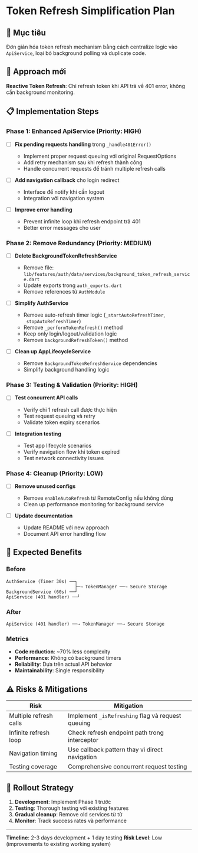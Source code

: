 # Token Refresh Simplification Plan

## 🎯 Mục tiêu
Đơn giản hóa token refresh mechanism bằng cách centralize logic vào `ApiService`, loại bỏ background polling và duplicate code.

## 🔄 Approach mới
**Reactive Token Refresh**: Chỉ refresh token khi API trả về 401 error, không cần background monitoring.

## 📋 Implementation Steps

### Phase 1: Enhanced ApiService (Priority: HIGH)
- [ ] **Fix pending requests handling** trong `_handle401Error()`
  - Implement proper request queuing với original RequestOptions
  - Add retry mechanism sau khi refresh thành công
  - Handle concurrent requests để tránh multiple refresh calls

- [ ] **Add navigation callback** cho login redirect
  - Interface để notify khi cần logout
  - Integration với navigation system

- [ ] **Improve error handling**
  - Prevent infinite loop khi refresh endpoint trả 401
  - Better error messages cho user

### Phase 2: Remove Redundancy (Priority: MEDIUM)  
- [ ] **Delete BackgroundTokenRefreshService**
  - Remove file: `lib/features/auth/data/services/background_token_refresh_service.dart`
  - Update exports trong `auth_exports.dart`
  - Remove references từ `AuthModule`

- [ ] **Simplify AuthService**
  - Remove auto-refresh timer logic (`_startAutoRefreshTimer`, `_stopAutoRefreshTimer`)
  - Remove `_performTokenRefresh()` method
  - Keep only login/logout/validation logic
  - Remove `backgroundRefreshToken()` method

- [ ] **Clean up AppLifecycleService**
  - Remove `BackgroundTokenRefreshService` dependencies
  - Simplify background handling logic

### Phase 3: Testing & Validation (Priority: HIGH)
- [ ] **Test concurrent API calls**
  - Verify chỉ 1 refresh call được thực hiện
  - Test request queuing và retry
  - Validate token expiry scenarios

- [ ] **Integration testing**
  - Test app lifecycle scenarios
  - Verify navigation flow khi token expired
  - Test network connectivity issues

### Phase 4: Cleanup (Priority: LOW)
- [ ] **Remove unused configs**
  - Remove `enableAutoRefresh` từ RemoteConfig nếu không dùng
  - Clean up performance monitoring for background service

- [ ] **Update documentation**
  - Update README với new approach
  - Document API error handling flow

## 🎯 Expected Benefits

### Before
```
AuthService (Timer 30s) ──┐
                          ├─→ TokenManager ──→ Secure Storage
BackgroundService (60s) ──┘
ApiService (401 handler) ──┘
```

### After  
```
ApiService (401 handler) ──→ TokenManager ──→ Secure Storage
```

### Metrics
- **Code reduction**: ~70% less complexity
- **Performance**: Không có background timers
- **Reliability**: Dựa trên actual API behavior
- **Maintainability**: Single responsibility

## ⚠️ Risks & Mitigations

| Risk | Mitigation |
|------|------------|
| Multiple refresh calls | Implement `_isRefreshing` flag và request queuing |
| Infinite refresh loop | Check refresh endpoint path trong interceptor |
| Navigation timing | Use callback pattern thay vì direct navigation |
| Testing coverage | Comprehensive concurrent request testing |

## 🚀 Rollout Strategy

1. **Development**: Implement Phase 1 trước
2. **Testing**: Thorough testing với existing features  
3. **Gradual cleanup**: Remove old services từ từ
4. **Monitor**: Track success rates và performance

---
**Timeline**: 2-3 days development + 1 day testing
**Risk Level**: Low (improvements to existing working system) 